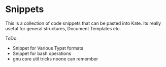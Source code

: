 # Snippets

This is a collection of code snippets that can be pasted into Kate. Its really useful for general structures, Document Templates etc.

ToDo:
- Snippet for Various Typst formats
- Snippet for bash operations
- gnu core util tricks noone can remember

